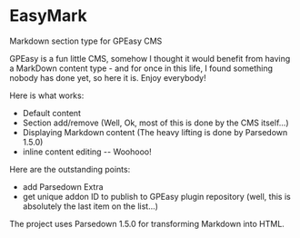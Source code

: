 # EasyMark
Markdown section type for GPEasy CMS

GPEasy is a fun little CMS, somehow I thought it would benefit from having a MarkDown content type - and for once in this life, I found something nobody has done yet, so here it is. Enjoy everybody!

Here is what works:
 * Default content
 * Section add/remove (Well, Ok, most of this is done by the CMS itself...)
 * Displaying Markdown content (The heavy lifting is done by Parsedown 1.5.0)
 * inline content editing -- Woohooo!

Here are the outstanding points:
 * add Parsedown Extra
 * get unique addon ID to publish to GPEasy plugin repository (well, this is absolutely the last item on the list...)

The project uses Parsedown 1.5.0 for transforming Markdown into HTML.